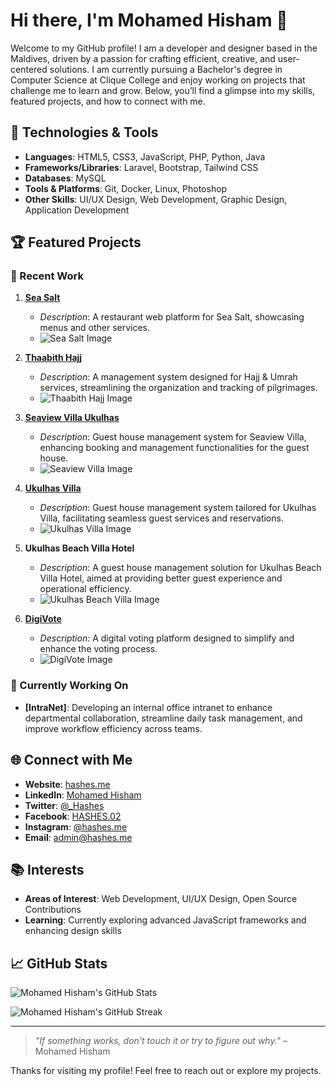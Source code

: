 # Hi there, I'm Mohamed Hisham 👋

Welcome to my GitHub profile! I am a developer and designer based in the Maldives, driven by a passion for crafting efficient, creative, and user-centered solutions. I am currently pursuing a Bachelor's degree in Computer Science at Clique College and enjoy working on projects that challenge me to learn and grow. Below, you’ll find a glimpse into my skills, featured projects, and how to connect with me.

## 🔧 Technologies & Tools

- **Languages**: HTML5, CSS3, JavaScript, PHP, Python, Java
- **Frameworks/Libraries**: Laravel, Bootstrap, Tailwind CSS
- **Databases**: MySQL
- **Tools & Platforms**: Git, Docker, Linux, Photoshop
- **Other Skills**: UI/UX Design, Web Development, Graphic Design, Application Development

## 🏆 Featured Projects

### 🚀 Recent Work

1. **[Sea Salt](https://seasalt.hashes.live/)**  
   - *Description*: A restaurant web platform for Sea Salt, showcasing menus and other services.  
   - ![Sea Salt Image](images/projects/seasalt.png)

2. **[Thaabith Hajj](https://thaabithhajj.com)**  
   - *Description*: A management system designed for Hajj & Umrah services, streamlining the organization and tracking of pilgrimages.  
   - ![Thaabith Hajj Image](images/projects/hajj.png)

3. **[Seaview Villa Ukulhas](https://seaviewvillaukulhas.com/)**  
   - *Description*: Guest house management system for Seaview Villa, enhancing booking and management functionalities for the guest house.  
   - ![Seaview Villa Image](images/projects/seaviewvillaukulhas.png)

4. **[Ukulhas Villa](https://ukulhasvilla.com/)**  
   - *Description*: Guest house management system tailored for Ukulhas Villa, facilitating seamless guest services and reservations.  
   - ![Ukulhas Villa Image](images/projects/ukulhasvilla.png)

5. **Ukulhas Beach Villa Hotel**  
   - *Description*: A guest house management solution for Ukulhas Beach Villa Hotel, aimed at providing better guest experience and operational efficiency.  
   - ![Ukulhas Beach Villa Image](images/projects/ukulhasvillabeachhote.png)

6. **[DigiVote](http://vote.hashes.me/)**  
   - *Description*: A digital voting platform designed to simplify and enhance the voting process.  
   - ![DigiVote Image](images/projects/digivote.png)

### 🌱 Currently Working On

- **[IntraNet]**: Developing an internal office intranet to enhance departmental collaboration, streamline daily task management, and improve workflow efficiency across teams.

## 🌐 Connect with Me

- **Website**: [hashes.me](https://hashes.me/)
- **LinkedIn**: [Mohamed Hisham](https://www.linkedin.com/in/mohamed-hisham-9b817b1b3/)
- **Twitter**: [@_Hashes](https://twitter.com/_Hashes)
- **Facebook**: [HASHES.02](https://www.facebook.com/HASHES.02/)
- **Instagram**: [@hashes.me](https://www.instagram.com/hashes.me/)
- **Email**: [admin@hashes.me](mailto:admin@hashes.me)

## 📚 Interests

- **Areas of Interest**: Web Development, UI/UX Design, Open Source Contributions
- **Learning**: Currently exploring advanced JavaScript frameworks and enhancing design skills

## 📈 GitHub Stats

![Mohamed Hisham's GitHub Stats](https://github-readme-stats.vercel.app/api?username=hashes02&show_icons=true&theme=radical)

![Mohamed Hisham's GitHub Streak](https://github-readme-streak-stats.herokuapp.com/?user=hashes02&theme=radical)

---

> *"If something works, don't touch it or try to figure out why."* – Mohamed Hisham

Thanks for visiting my profile! Feel free to reach out or explore my projects.
